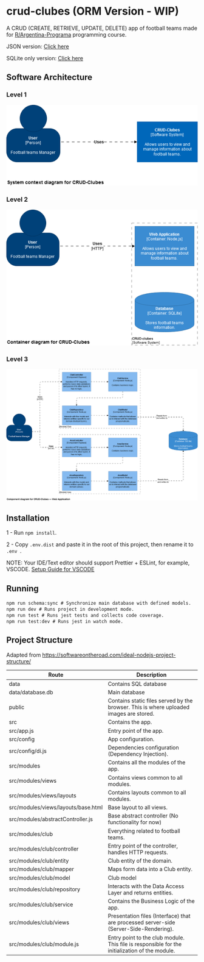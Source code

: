 # crud-clubes (ORM Version - WIP)

A CRUD (CREATE, RETRIEVE, UPDATE, DELETE) app of football teams made for [R/Argentina-Programa](https://argentinaprograma.com/) programming course.

JSON version: [Click here](https://github.com/Leonelmarianog/crud-clubes/tree/master)

SQLite only version: [Click here](https://github.com/Leonelmarianog/crud-clubes/tree/sqlite-version)

## Software Architecture

### Level 1

<img src="./docs/crud-clubes-level-1-diagram.png">

### Level 2

<img src="./docs/crud-clubes-level-2-diagram.png">

### Level 3

<img src="./docs/crud-clubes-level-3-diagram.png">

## Installation

1 - Run `npm install`.

2 - Copy `.env.dist` and paste it in the root of this project, then rename it to `.env `.

NOTE: Your IDE/Text editor should support Prettier + ESLint, for example, VSCODE. [Setup Guide for VSCODE](https://blog.echobind.com/integrating-prettier-eslint-airbnb-style-guide-in-vscode-47f07b5d7d6a)

## Running

```
npm run schema:sync # Synchronize main database with defined models.
npm run dev # Runs project in development mode.
npm run test # Runs jest tests and collects code coverage.
npm run test:dev # Runs jest in watch mode.
```

## Project Structure

Adapted from https://softwareontheroad.com/ideal-nodejs-project-structure/

| Route                               | Description                                                                                    |
| ----------------------------------- | ---------------------------------------------------------------------------------------------- |
| data                                | Contains SQL database                                                                          |
| data/database.db                    | Main database                                                                                  |
| public                              | Contains static files served by the browser. This is where uploaded images are stored.         |
| src                                 | Contains the app.                                                                              |
| src/app.js                          | Entry point of the app.                                                                        |
| src/config                          | App configuration.                                                                             |
| src/config/di.js                    | Dependencies configuration (Dependency Injection).                                             |
| src/modules                         | Contains all the modules of the app.                                                           |
| src/modules/views                   | Contains views common to all modules.                                                          |
| src/modules/views/layouts           | Contains layouts common to all modules.                                                        |
| src/modules/views/layouts/base.html | Base layout to all views.                                                                      |
| src/modules/abstractController.js   | Base abstract controller (No functionality for now)                                            |
| src/modules/club                    | Everything related to football teams.                                                          |
| src/modules/club/controller         | Entry point of the controller, handles HTTP requests.                                          |
| src/modules/club/entity             | Club entity of the domain.                                                                     |
| src/modules/club/mapper             | Maps form data into a Club entity.                                                             |
| src/modules/club/model              | Club model                                                                                     |
| src/modules/club/repository         | Interacts with the Data Access Layer and returns entities.                                     |
| src/modules/club/service            | Contains the Business Logic of the app.                                                        |
| src/modules/club/views              | Presentation files (Interface) that are processed server-side (Server-Side-Rendering).         |
| src/modules/club/module.js          | Entry point to the club module. This file is responsible for the initialization of the module. |
